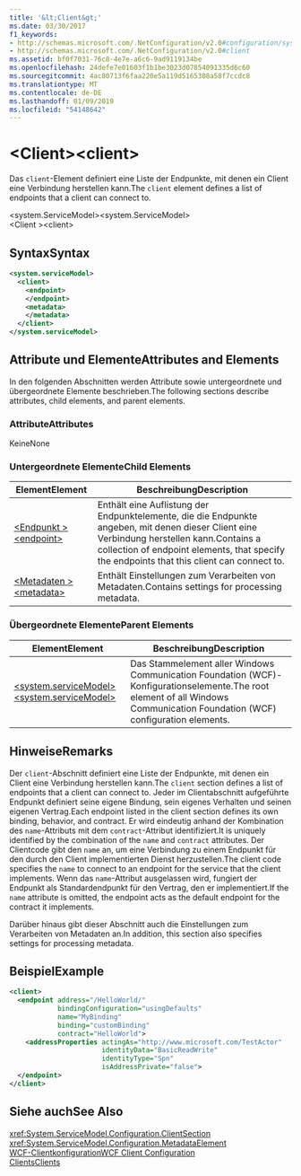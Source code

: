 ```yaml
---
title: '&lt;Client&gt;'
ms.date: 03/30/2017
f1_keywords:
- http://schemas.microsoft.com/.NetConfiguration/v2.0#configuration/system.ServiceModel/client
- http://schemas.microsoft.com/.NetConfiguration/v2.0#client
ms.assetid: bf0f7031-76c8-4e7e-a6c6-9ad9119134be
ms.openlocfilehash: 24defe7e01603f1b1be3023d07854091335d6c60
ms.sourcegitcommit: 4ac80713f6faa220e5a119d5165308a58f7ccdc8
ms.translationtype: MT
ms.contentlocale: de-DE
ms.lasthandoff: 01/09/2019
ms.locfileid: "54148642"
---
```

# <a name="ltclientgt"></a><span data-ttu-id="cacb3-102">&lt;Client&gt;</span><span class="sxs-lookup"><span data-stu-id="cacb3-102">&lt;client&gt;</span></span>
<span data-ttu-id="cacb3-103">Das `client`-Element definiert eine Liste der Endpunkte, mit denen ein Client eine Verbindung herstellen kann.</span><span class="sxs-lookup"><span data-stu-id="cacb3-103">The `client` element defines a list of endpoints that a client can connect to.</span></span>  
  
 <span data-ttu-id="cacb3-104">\<system.ServiceModel></span><span class="sxs-lookup"><span data-stu-id="cacb3-104">\<system.ServiceModel></span></span>  
<span data-ttu-id="cacb3-105">\<Client ></span><span class="sxs-lookup"><span data-stu-id="cacb3-105">\<client></span></span>  
  
## <a name="syntax"></a><span data-ttu-id="cacb3-106">Syntax</span><span class="sxs-lookup"><span data-stu-id="cacb3-106">Syntax</span></span>  
  
```xml  
<system.serviceModel>
  <client>
    <endpoint>
    </endpoint>
    <metadata>
    </metadata>
  </client>
</system.serviceModel>
```  
  
## <a name="attributes-and-elements"></a><span data-ttu-id="cacb3-107">Attribute und Elemente</span><span class="sxs-lookup"><span data-stu-id="cacb3-107">Attributes and Elements</span></span>  
 <span data-ttu-id="cacb3-108">In den folgenden Abschnitten werden Attribute sowie untergeordnete und übergeordnete Elemente beschrieben.</span><span class="sxs-lookup"><span data-stu-id="cacb3-108">The following sections describe attributes, child elements, and parent elements.</span></span>  
  
### <a name="attributes"></a><span data-ttu-id="cacb3-109">Attribute</span><span class="sxs-lookup"><span data-stu-id="cacb3-109">Attributes</span></span>  
 <span data-ttu-id="cacb3-110">Keine</span><span class="sxs-lookup"><span data-stu-id="cacb3-110">None</span></span>  
  
### <a name="child-elements"></a><span data-ttu-id="cacb3-111">Untergeordnete Elemente</span><span class="sxs-lookup"><span data-stu-id="cacb3-111">Child Elements</span></span>  
  
|<span data-ttu-id="cacb3-112">Element</span><span class="sxs-lookup"><span data-stu-id="cacb3-112">Element</span></span>|<span data-ttu-id="cacb3-113">Beschreibung</span><span class="sxs-lookup"><span data-stu-id="cacb3-113">Description</span></span>|  
|-------------|-----------------|  
|[<span data-ttu-id="cacb3-114">\<Endpunkt ></span><span class="sxs-lookup"><span data-stu-id="cacb3-114">\<endpoint></span></span>](../../../../../docs/framework/configure-apps/file-schema/wcf/endpoint-of-client.md)|<span data-ttu-id="cacb3-115">Enthält eine Auflistung der Endpunktelemente, die die Endpunkte angeben, mit denen dieser Client eine Verbindung herstellen kann.</span><span class="sxs-lookup"><span data-stu-id="cacb3-115">Contains a collection of endpoint elements, that specify the endpoints that this client can connect to.</span></span>|  
|[<span data-ttu-id="cacb3-116">\<Metadaten ></span><span class="sxs-lookup"><span data-stu-id="cacb3-116">\<metadata></span></span>](../../../../../docs/framework/configure-apps/file-schema/wcf/metadata.md)|<span data-ttu-id="cacb3-117">Enthält Einstellungen zum Verarbeiten von Metadaten.</span><span class="sxs-lookup"><span data-stu-id="cacb3-117">Contains settings for processing metadata.</span></span>|  
  
### <a name="parent-elements"></a><span data-ttu-id="cacb3-118">Übergeordnete Elemente</span><span class="sxs-lookup"><span data-stu-id="cacb3-118">Parent Elements</span></span>  
  
|<span data-ttu-id="cacb3-119">Element</span><span class="sxs-lookup"><span data-stu-id="cacb3-119">Element</span></span>|<span data-ttu-id="cacb3-120">Beschreibung</span><span class="sxs-lookup"><span data-stu-id="cacb3-120">Description</span></span>|  
|-------------|-----------------|  
|[<span data-ttu-id="cacb3-121">\<system.serviceModel></span><span class="sxs-lookup"><span data-stu-id="cacb3-121">\<system.serviceModel></span></span>](../../../../../docs/framework/configure-apps/file-schema/wcf/system-servicemodel.md)|<span data-ttu-id="cacb3-122">Das Stammelement aller Windows Communication Foundation (WCF)-Konfigurationselemente.</span><span class="sxs-lookup"><span data-stu-id="cacb3-122">The root element of all Windows Communication Foundation (WCF) configuration elements.</span></span>|  
  
## <a name="remarks"></a><span data-ttu-id="cacb3-123">Hinweise</span><span class="sxs-lookup"><span data-stu-id="cacb3-123">Remarks</span></span>  
 <span data-ttu-id="cacb3-124">Der `client`-Abschnitt definiert eine Liste der Endpunkte, mit denen ein Client eine Verbindung herstellen kann.</span><span class="sxs-lookup"><span data-stu-id="cacb3-124">The `client` section defines a list of endpoints that a client can connect to.</span></span> <span data-ttu-id="cacb3-125">Jeder im Clientabschnitt aufgeführte Endpunkt definiert seine eigene Bindung, sein eigenes Verhalten und seinen eigenen Vertrag.</span><span class="sxs-lookup"><span data-stu-id="cacb3-125">Each endpoint listed in the client section defines its own binding, behavior, and contract.</span></span> <span data-ttu-id="cacb3-126">Er wird eindeutig anhand der Kombination des `name`-Attributs mit dem `contract`-Attribut identifiziert.</span><span class="sxs-lookup"><span data-stu-id="cacb3-126">It is uniquely identified by the combination of the `name` and `contract` attributes.</span></span> <span data-ttu-id="cacb3-127">Der Clientcode gibt den `name` an, um eine Verbindung zu einem Endpunkt für den durch den Client implementierten Dienst herzustellen.</span><span class="sxs-lookup"><span data-stu-id="cacb3-127">The client code specifies the `name` to connect to an endpoint for the service that the client implements.</span></span> <span data-ttu-id="cacb3-128">Wenn das `name`-Attribut ausgelassen wird, fungiert der Endpunkt als Standardendpunkt für den Vertrag, den er implementiert.</span><span class="sxs-lookup"><span data-stu-id="cacb3-128">If the `name` attribute is omitted, the endpoint acts as the default endpoint for the contract it implements.</span></span>  
  
 <span data-ttu-id="cacb3-129">Darüber hinaus gibt dieser Abschnitt auch die Einstellungen zum Verarbeiten von Metadaten an.</span><span class="sxs-lookup"><span data-stu-id="cacb3-129">In addition, this section also specifies settings for processing metadata.</span></span>  
  
## <a name="example"></a><span data-ttu-id="cacb3-130">Beispiel</span><span class="sxs-lookup"><span data-stu-id="cacb3-130">Example</span></span>  
  
```xml  
<client>
  <endpoint address="/HelloWorld/"
            bindingConfiguration="usingDefaults"
            name="MyBinding"
            binding="customBinding"
            contract="HelloWorld">
    <addressProperties actingAs="http://www.microsoft.com/TestActor"
                       identityData="BasicReadWrite"
                       identityType="Spn"
                       isAddressPrivate="false">
  </endpoint>
</client>
```  
  
## <a name="see-also"></a><span data-ttu-id="cacb3-131">Siehe auch</span><span class="sxs-lookup"><span data-stu-id="cacb3-131">See Also</span></span>  
 <xref:System.ServiceModel.Configuration.ClientSection>  
 <xref:System.ServiceModel.Configuration.MetadataElement>  
 [<span data-ttu-id="cacb3-132">WCF-Clientkonfiguration</span><span class="sxs-lookup"><span data-stu-id="cacb3-132">WCF Client Configuration</span></span>](../../../../../docs/framework/wcf/feature-details/client-configuration.md)  
 [<span data-ttu-id="cacb3-133">Clients</span><span class="sxs-lookup"><span data-stu-id="cacb3-133">Clients</span></span>](../../../../../docs/framework/wcf/feature-details/clients.md)
